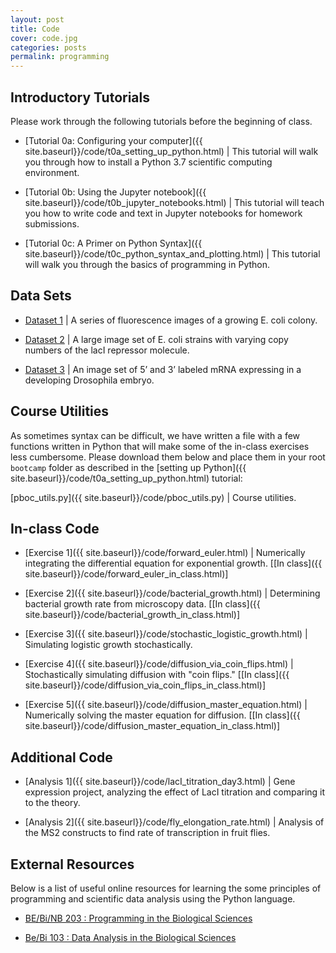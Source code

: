 ```yaml
---
layout: post
title: Code
cover: code.jpg
categories: posts
permalink: programming
---
```

## Introductory Tutorials
Please work through the following tutorials before the beginning of class.

* [Tutorial 0a: Configuring your computer]({{ site.baseurl}}/code/t0a_setting_up_python.html) \| This tutorial will walk you through how to install a Python 3.7 scientific computing environment.

* [Tutorial 0b: Using the Jupyter notebook]({{ site.baseurl}}/code/t0b_jupyter_notebooks.html) \| This tutorial will teach you how to write code and text in Jupyter notebooks for homework submissions.

* [Tutorial 0c: A Primer on Python Syntax]({{ site.baseurl}}/code/t0c_python_syntax_and_plotting.html) \| This tutorial will walk you through the basics of programming in Python.



## Data Sets

* [Dataset 1](https://mcb.berkeley.edu/labs/garcia/sites/mcb.berkeley.edu.labs.garcia/files/Teaching/2019-PhysiologyBootcamp/ColonyGrowthData.zip) \| A series of fluorescence images of a growing E. coli colony.

* [Dataset 2](https://drive.google.com/file/d/1aFT5ZqRRd_UCwu9xnhzhxLMaHlgPE4qd/view?usp=sharing) \| A large image set of E. coli strains with varying copy numbers of the lacI repressor molecule.

* [Dataset 3](http://rpdata.caltech.edu/courses/course_data/MS2_nuclei.zip) \| An image set of 5’ and 3’ labeled mRNA expressing in a developing Drosophila embryo.



## Course Utilities
As sometimes syntax can be difficult, we have written a file with a few functions written in Python that will make some of the in-class exercises less cumbersome. Please download them below and place them in your root `bootcamp` folder as described in the [setting up Python]({{ site.baseurl}}/code/t0a_setting_up_python.html) tutorial:

[pboc_utils.py]({{ site.baseurl}}/code/pboc_utils.py) \| Course utilities.



## In-class Code

* [Exercise 1]({{ site.baseurl}}/code/forward_euler.html) \| Numerically integrating the differential equation for exponential growth. \[[In class]({{ site.baseurl}}/code/forward_euler_in_class.html)\]

* [Exercise 2]({{ site.baseurl}}/code/bacterial_growth.html) \| Determining bacterial growth rate from microscopy data. \[[In class]({{ site.baseurl}}/code/bacterial_growth_in_class.html)\]

* [Exercise 3]({{ site.baseurl}}/code/stochastic_logistic_growth.html) \| Simulating logistic growth stochastically.

* [Exercise 4]({{ site.baseurl}}/code/diffusion_via_coin_flips.html) \| Stochastically simulating diffusion with "coin flips." \[[In class]({{ site.baseurl}}/code/diffusion_via_coin_flips_in_class.html)\]

* [Exercise 5]({{ site.baseurl}}/code/diffusion_master_equation.html) \| Numerically solving the master equation for diffusion. \[[In class]({{ site.baseurl}}/code/diffusion_master_equation_in_class.html)\]



## Additional Code

* [Analysis 1]({{ site.baseurl}}/code/lacI_titration_day3.html) \| Gene expression project, analyzing the effect of LacI titration and comparing it to the theory.

* [Analysis 2]({{ site.baseurl}}/code/fly_elongation_rate.html) \| Analysis of the MS2 constructs to find rate of transcription in fruit flies.



## External Resources
Below is a list of useful online resources for learning the some principles of programming and scientific data analysis using the Python language.

* [BE/Bi/NB 203 : Programming in the Biological Sciences](http://justinbois.github.io/bootcamp/2019/)

* [Be/Bi 103 : Data Analysis in the Biological Sciences](http://www.bebi103.caltech.edu)
